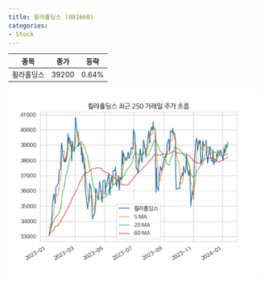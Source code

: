```yaml
---
title: 휠라홀딩스 (081660)
categories:
- Stock
---
```


|종목|종가|등락|
|----|----|----|
|휠라홀딩스|39200|0.64%|

<!-- more -->

![081660](/assets/images/stock/081660.png)